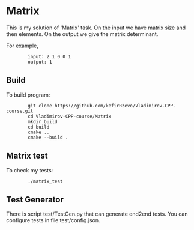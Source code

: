 # Matrix
This is my solution of 'Matrix' task. On the input we have matrix size and then elements. On the output we give the matrix determinant.

For example, 
```
        input: 2 1 0 0 1
        output: 1
```

## Build
To build program:
```
        git clone https://github.com/kefirRzevo/Vladimirov-CPP-course.git
        cd Vladimirov-CPP-course/Matrix
        mkdir build
        cd build
        cmake ..
        cmake --build .
```

## Matrix test
To check my tests:
```
        ./matrix_test
```

## Test Generator
There is script test/TestGen.py that can generate end2end tests. You can configure tests in file test/config.json.
